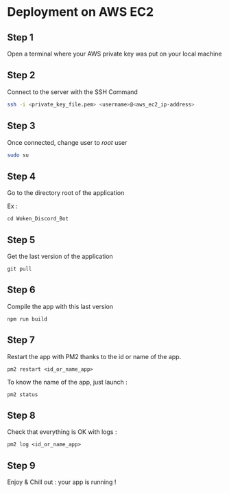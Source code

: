 # Deployment on AWS EC2

## Step 1
Open a terminal where your AWS private key was put on your local machine


## Step 2
Connect to the server with the SSH Command 

```sh
ssh -i <private_key_file.pem> <username>@<aws_ec2_ip-address>
```


## Step 3

Once connected, change user to _root_ user

```sh
sudo su
```


## Step 4

Go to the directory root of the application

Ex : 

```
cd Woken_Discord_Bot
```

## Step 5

Get the last version of the application

```
git pull
```

## Step 6

Compile the app with this last version

```
npm run build
```


## Step 7

Restart the app with PM2 thanks to the id or name of the app.

```
pm2 restart <id_or_name_app>
```

To know the name of the app, just launch : 

```
pm2 status
```

## Step 8

Check that everything is OK with logs : 

```
pm2 log <id_or_name_app>
```

## Step 9

Enjoy & Chill out : your app is running !










